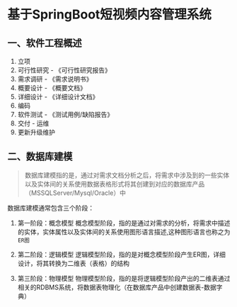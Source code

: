 # 基于SpringBoot短视频内容管理系统
## 一、软件工程概述
1. 立项
2. 可行性研究 - 《可行性研究报告》
3. 需求调研 - 《需求说明书》
4. 概要设计 - 《概要文档》
5. 详细设计 - 《详细设计文档》
6. 编码 
7. 软件测试 - 《测试用例/缺陷报告》
8. 交付 - 运维
9. 更新升级维护

## 二、数据库建模
> 数据库建模指的是，通过对需求文档分析之后，将需求中涉及到的一些实体以及实体间的关系使用数据表格形式将其创建到对应的数据库产品（MSSQLServer/Mysql/Oracle）中

数据库建模通常包含三个阶段：
1. 第一阶段：概念模型
概念模型阶段，指的是通过对需求的分析，将需求中描述的实体，实体属性以及实体间的关系使用图形语言描述,这种图形语言也称之为`ER图`

2. 第二阶段：逻辑模型
逻辑模型阶段，指的是对概念模型阶段产生ER图，详细设计，将其转换为二维表（表格）的结构

3. 第三阶段：物理模型
物理模型阶段，指的是将逻辑模型阶段产出的二维表通过相关的RDBMS系统，将数据表物理化（在数据库产品中创建数据表-数据字典）